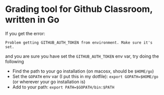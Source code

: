 # Grading tool for Github Classroom, written in Go


If you get the error:
```
Problem getting GITHUB_AUTH_TOKEN from environment. Make sure it's set.
```
and you are sure you have set the `GITHUB_AUTH_TOKEN` env var, try doing the following
- Find the path to your go installation (on macosx, should be `$HOME/go`)
- Set the `GOPATH` env var (I put this in my dotfile): `export GOPATH=$HOME/go` (or wherever your go installation is)
- Add to your path: `export PATH=$GOPATH/bin:$PATH`